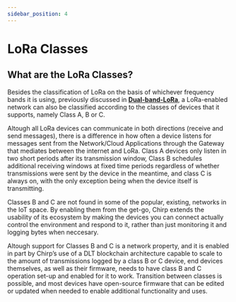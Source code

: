 ```yaml
---
sidebar_position: 4
---
```


# LoRa Classes

## What are the LoRa Classes?

Besides the classification of LoRa on the basis of whichever frequency bands it is using, previously discussed in **[Dual-band-LoRa](docs/Chirp-Wiki/IoT-Protocols/LoRa/Dual-band-LoRa.md)**, a LoRa-enabled network can also be classified according to the classes of devices that it supports, namely Class A, B or C.

Altough all LoRa devices can communicate in both directions (receive and send messages), there is a difference in how often a device listens for messages sent from the Network/Cloud Applications through the Gateway that mediates between the internet and LoRa. Class A devices only listen in two short periods after its transmission window, Class B schedules additional receiving windows at fixed time periods regardless of whether transmissions were sent by the device in the meantime, and class C is always on, with the only exception being when the device itself is transmitting.

Classes B and C are not found in some of the popular, existing, networks in the IoT space. By enabling them from the get-go, Chirp extends the usability of its ecosystem by making the devices you can connect actually control the environment and respond to it, rather than just monitoring it and logging bytes when neccesary. 

Altough support for Classes B and C is a network property, and it is enabled in part by Chirp’s use of a DLT blockchain architecture capable to scale to the amount of transmissions logged by a class B or C device, end devices themselves, as well as their firmware, needs to have class B and C operation set-up and enabled for it to work. Transition between classes is possible, and most devices have open-source firmware that can be edited or updated when needed to enable additional functionality and uses.
